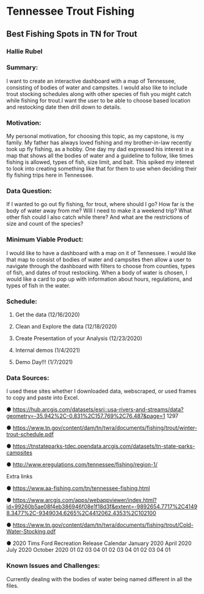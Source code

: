 # Tennessee Trout Fishing

## Best Fishing Spots in TN for Trout
### Hallie Rubel


### Summary:

I want to create an interactive dashboard with a map of Tennessee, consisting of bodies of water and campsites. I would also like to include trout stocking schedules along with other species of fish you might catch while fishing for trout.I want the user to be able to choose based location and restocking date then drill down to details.


### Motivation:

My personal motivation, for choosing this topic, as my capstone, is my family. My father has always loved fishing and my brother-in-law recently took up fly fishing, as a hobby. One day my dad expressed his interest in a map that shows
all the bodies of water and a guideline to follow, like times fishing is allowed, types of fish, size limit, and bait. This spiked my interest to look into creating something like that for them to use when deciding their fly fishing trips here in Tennessee.


### Data Question:

If I wanted to go out fly fishing, for trout, where should I go? How far is the body of water away from me? Will I need to make it a weekend trip? What other fish could I also catch while there? And what are the restrictions of size and count of the species?


### Minimum Viable Product:

I would like to have a dashboard with a map on it of Tennessee. I would like that map to consist of bodies of water and campsites then allow a user to navigate through the dashboard with filters to choose from counties, types of fish, and dates of trout restocking. When a body of water is chosen, I would like a card to pop up with information about hours, regulations, and types of fish in the water.


### Schedule:


1. Get the data (12/16/2020)

2. Clean and Explore the data (12/18/2020)

3. Create Presentation of your Analysis (12/23/2020)

4. Internal demos (1/4/2021)

5. Demo Day!!! (1/7/2021)


### Data Sources:

I used these sites whether I downloaded data, webscraped, or used frames to copy and paste into Excel.

● https://hub.arcgis.com/datasets/esri::usa-rivers-and-streams/data?geometry=-35.942%2C-0.831%2C157.769%2C76.487&page=1 1297

● https://www.tn.gov/content/dam/tn/twra/documents/fishing/trout/winter-trout-schedule.pdf

● https://tnstateparks-tdec.opendata.arcgis.com/datasets/tn-state-parks-campsites

● http://www.eregulations.com/tennessee/fishing/region-1/

Extra links

● https://www.aa-fishing.com/tn/tennessee-fishing.html

● https://www.arcgis.com/apps/webappviewer/index.html?id=99260b5ae08f4eb386946f08e1f18d3f&extent=-9892654.7717%2C41498.3477%2C-9349034.6265%2C4412062.4353%2C102100

● https://www.tn.gov/content/dam/tn/twra/documents/fishing/trout/Cold-Water-Stocking.pdf

● 2020 Tims Ford Recreation Release Calendar January 2020 April 2020 July 2020 October 2020 01 02 03 04 01 02 03 04 01 02 03 04 01
         
### Known Issues and Challenges:

Currently dealing with the bodies of water being named different in all the files.
